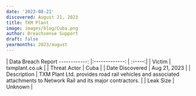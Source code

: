 ```yaml
---
date: '2023-08-21'
discovered: August 21, 2023
title: TXM Plant
image: images/blog/Cuba.png
author: Breachsense Support
draft: false
yearmonths: 2023/august
---
```



| Data Breach Report
------------:     |:-------------:    | :-----:|
| Victim      | txmplant.co.uk      | 
| Threat Actor      |  Cuba     | 
| Date Discovered      | Aug 21, 2023      | 
| Description      | TXM Plant Ltd. provides road rail vehicles and associated attachments to Network Rail and its major contractors.      | 
| Leak Size      | Unknown      | 

